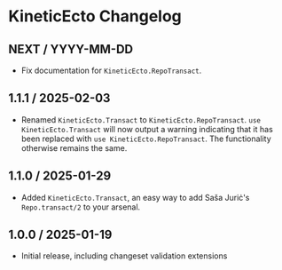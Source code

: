 # KineticEcto Changelog

## NEXT / YYYY-MM-DD

- Fix documentation for `KineticEcto.RepoTransact`.

## 1.1.1 / 2025-02-03

- Renamed `KineticEcto.Transact` to `KineticEcto.RepoTransact`.
  `use KineticEcto.Transact` will now output a warning indicating that it has
  been replaced with `use KineticEcto.RepoTransact`. The functionality otherwise
  remains the same.

## 1.1.0 / 2025-01-29

- Added `KineticEcto.Transact`, an easy way to add Saša Juriċ's
  `Repo.transact/2` to your arsenal.

## 1.0.0 / 2025-01-19

- Initial release, including changeset validation extensions
